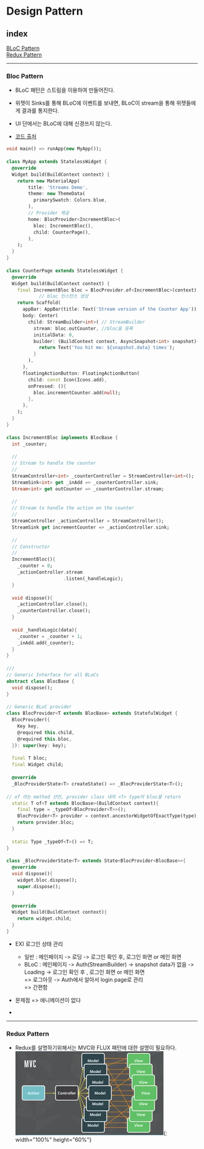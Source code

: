 # Design Pattern

## index  

[BLoC Pattern](#BLoC-Pattern)  
[Redux Pattern](#Redux-Pattern)

---

### Bloc Pattern

- BLoC 패턴은 스트림을 이용하여 만들어진다.
- 위젯이 Sinks를 통해 BLoC에 이벤트를 보내면, BLoC이 stream을 통해 위젯들에게 결과를 통지한다.  
- UI 단에서는 BLoC에 대해 신경쓰지 않는다.

 
 - [코드 출처](https://javaexpert.tistory.com/970)
~~~Dart
void main() => runApp(new MyApp());

class MyApp extends StatelessWidget {
  @override
  Widget build(BuildContext context) {
    return new MaterialApp(
        title: 'Streams Demo',
        theme: new ThemeData(
          primarySwatch: Colors.blue,
        ),
        // Provider 제공
        home: BlocProvider<IncrementBloc>(
          bloc: IncrementBloc(),
          child: CounterPage(),
        ),
    );
  }
}

class CounterPage extends StatelessWidget {
  @override
  Widget build(BuildContext context) {
    final IncrementBloc bloc = BlocProvider.of<IncrementBloc>(context);
            // bloc 인스턴스 생성
    return Scaffold(
      appBar: AppBar(title: Text('Stream version of the Counter App')),
      body: Center(
        child: StreamBuilder<int>( // StreamBuilder
          stream: bloc.outCounter, //bloc을 등록
          initialData: 0,
          builder: (BuildContext context, AsyncSnapshot<int> snapshot){
            return Text('You hit me: ${snapshot.data} times');
          }
        ),
      ),
      floatingActionButton: FloatingActionButton(
        child: const Icon(Icons.add),
        onPressed: (){
          bloc.incrementCounter.add(null);
        },
      ),
    );
  }
}

class IncrementBloc implements BlocBase {
  int _counter;

  //
  // Stream to handle the counter
  //
  StreamController<int> _counterController = StreamController<int>();
  StreamSink<int> get _inAdd => _counterController.sink;
  Stream<int> get outCounter => _counterController.stream;

  //
  // Stream to handle the action on the counter
  //
  StreamController _actionController = StreamController();
  StreamSink get incrementCounter => _actionController.sink;

  //
  // Constructor
  //
  IncrementBloc(){
    _counter = 0;
    _actionController.stream
                     .listen(_handleLogic);
  }

  void dispose(){
    _actionController.close();
    _counterController.close();
  }

  void _handleLogic(data){
    _counter = _counter + 1;
    _inAdd.add(_counter);
  }
}

///
// Generic Interface for all BLoCs
abstract class BlocBase {
  void dispose();
}

// Generic BLoC provider
class BlocProvider<T extends BlocBase> extends StatefulWidget {
  BlocProvider({
    Key key,
    @required this.child,
    @required this.bloc,
  }): super(key: key);

  final T bloc;
  final Widget child;

  @override
  _BlocProviderState<T> createState() => _BlocProviderState<T>();

// of 라는 method 선언, provider class 내의 <T> type의 bloc을 return
  static T of<T extends BlocBase>(BuildContext context){
    final type = _typeOf<BlocProvider<T>>();
    BlocProvider<T> provider = context.ancestorWidgetOfExactType(type);
    return provider.bloc;
  }

  static Type _typeOf<T>() => T;
}

class _BlocProviderState<T> extends State<BlocProvider<BlocBase>>{
  @override
  void dispose(){
    widget.bloc.dispose();
    super.dispose();
  }

  @override
  Widget build(BuildContext context){
    return widget.child;
  }
}

~~~


- EX) 로그인 상태 관리

    - 일반 : 메인페이지 -> 로딩 -> 로그인 확인 후, 로그인 화면 or 메인 화면
    - BLoC : 메인페이지 -> Auth(StreamBuilder) -> snapshot data가 없음 -> Loading -> 로그인 확인 후 , 로그인 화면 or 메인 화면    
    => 로그아웃 -> Auth에서 알아서 login page로 관리  
    => 간편함
- 문제점 => 애니메이션이 없다
-   


---
### Redux Pattern  

- Redux를 설명하기위해서는 MVC와 FLUX 패턴에 대한 설명이 필요하다.  
![MVC 패턴](Images/Patterns/MVC.png){: width="100%" height="60%"}
